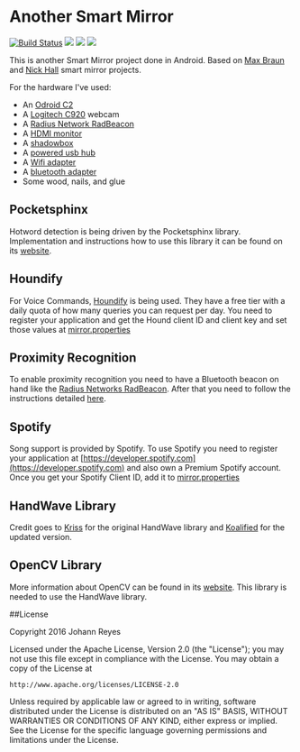 Another Smart Mirror
====================
[![Build Status](https://travis-ci.org/jreyes/mirror.png?branch=master)](https://travis-ci.org/jreyes/mirror)
![](https://img.shields.io/badge/Licence-Apache%20v2-green.svg)
![](https://img.shields.io/badge/platform-android-green.svg)
![](https://img.shields.io/badge/Min%20SDK-21-green.svg)

This is another Smart Mirror project done in Android. Based on [Max Braun](https://github.com/maxbbraun/mirror) and
[Nick Hall](https://github.com/ineptech/mirror) smart mirror projects.

For the hardware I've used:
* An [Odroid C2](http://ameridroid.com/products/odroid-c2)
* A [Logitech C920](http://www.amazon.com/Logitech-Webcam-Widescreen-Calling-Recording/dp/B006JH8T3S) webcam
* A [Radius Network RadBeacon](http://www.amazon.com/Radius-Networks-RadBeacon-Dot-Technology/dp/B00JJ4P864)
* A [HDMI monitor](http://www.amazon.com/VG278HE-1920x1080-Ergonomic-Back-lit-Monitor/dp/B00906HM6K)
* A [shadowbox](http://www.michaels.com/frames/display-cases-and-shadowboxes/840874378)
* A [powered usb hub](http://www.amazon.com/Anker-4-Port-Adapter-Charger-Included/dp/B0192LPK5M)
* A [Wifi adapter](http://ameridroid.com/products/wifi-module-4)
* A [bluetooth adapter](http://ameridroid.com/products/usb-bluetooth-module-2)
* Some wood, nails, and glue

## Pocketsphinx

Hotword detection is being driven by the Pocketsphinx library. Implementation and instructions how to use this library
it can be found on its [website](http://cmusphinx.sourceforge.net/wiki/tutorialandroid).

## Houndify

For Voice Commands, [Houndify](http://www.houndify.com) is being used. They have a free tier with a daily quota of how
 many queries you can request per day. You need to register your application and get the Hound client ID and client key
 and set those values at [mirror.properties](https://github.com/jreyes/mirror/blob/master/app/src/main/assets/mirror.properties)

## Proximity Recognition

To enable proximity recognition you need to have a Bluetooth beacon on hand like the
[Radius Networks RadBeacon](http://www.amazon.com/Radius-Networks-RadBeacon-Dot-Technology/dp/B00JJ4P864). After that
you need to follow the instructions detailed [here](https://github.com/RadiusNetworks/proximitykit-android).

## Spotify

Song support is provided by Spotify. To use Spotify you need to register your application at
[https://developer.spotify.com](https://developer.spotify.com) and also own a Premium Spotify account. Once you get
your Spotify Client ID, add it to [mirror.properties](https://github.com/jreyes/mirror/blob/master/app/src/main/assets/mirror.properties)

## HandWave Library

Credit goes to [Kriss](https://github.com/kritts/HandWave) for the original HandWave library and
[Koalified](https://github.com/Koalified/NewHandwave) for the updated version.

## OpenCV Library

More information about OpenCV can be found in its [website](http://opencv.org/). This library is needed to use the
HandWave library.

##License

Copyright 2016 Johann Reyes

Licensed under the Apache License, Version 2.0 (the "License");
you may not use this file except in compliance with the License.
You may obtain a copy of the License at

    http://www.apache.org/licenses/LICENSE-2.0

Unless required by applicable law or agreed to in writing, software
distributed under the License is distributed on an "AS IS" BASIS,
WITHOUT WARRANTIES OR CONDITIONS OF ANY KIND, either express or implied.
See the License for the specific language governing permissions and
limitations under the License.